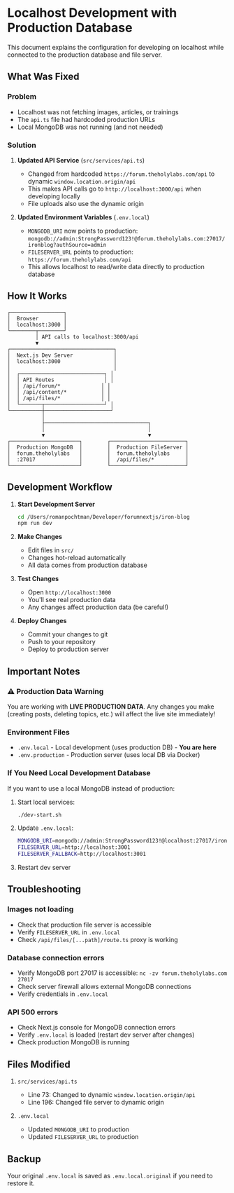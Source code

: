 # Localhost Development with Production Database

This document explains the configuration for developing on localhost while connected to the production database and file server.

## What Was Fixed

### Problem
- Localhost was not fetching images, articles, or trainings
- The `api.ts` file had hardcoded production URLs
- Local MongoDB was not running (and not needed)

### Solution
1. **Updated API Service** (`src/services/api.ts`)
   - Changed from hardcoded `https://forum.theholylabs.com/api` to dynamic `window.location.origin/api`
   - This makes API calls go to `http://localhost:3000/api` when developing locally
   - File uploads also use the dynamic origin

2. **Updated Environment Variables** (`.env.local`)
   - `MONGODB_URI` now points to production: `mongodb://admin:StrongPassword123!@forum.theholylabs.com:27017/ironblog?authSource=admin`
   - `FILESERVER_URL` points to production: `https://forum.theholylabs.com/api`
   - This allows localhost to read/write data directly to production database

## How It Works

```
┌─────────────────┐
│  Browser        │
│  localhost:3000 │
└────────┬────────┘
         │ API calls to localhost:3000/api
         ▼
┌─────────────────────────────────┐
│  Next.js Dev Server             │
│  localhost:3000                 │
│                                 │
│  ┌───────────────────────────┐ │
│  │ API Routes                │ │
│  │ /api/forum/*             │ │
│  │ /api/content/*           │ │
│  │ /api/files/*             │ │
│  └───────┬───────────────────┘ │
└──────────┼─────────────────────┘
           │
           ├─────────────────────────────────┐
           │                                 │
           ▼                                 ▼
┌──────────────────────┐        ┌────────────────────────┐
│  Production MongoDB  │        │  Production FileServer │
│  forum.theholylabs   │        │  forum.theholylabs     │
│  :27017              │        │  /api/files/*          │
└──────────────────────┘        └────────────────────────┘
```

## Development Workflow

1. **Start Development Server**
   ```bash
   cd /Users/romanpochtman/Developer/forumnextjs/iron-blog
   npm run dev
   ```

2. **Make Changes**
   - Edit files in `src/`
   - Changes hot-reload automatically
   - All data comes from production database

3. **Test Changes**
   - Open `http://localhost:3000`
   - You'll see real production data
   - Any changes affect production data (be careful!)

4. **Deploy Changes**
   - Commit your changes to git
   - Push to your repository
   - Deploy to production server

## Important Notes

### ⚠️ Production Data Warning
You are working with **LIVE PRODUCTION DATA**. Any changes you make (creating posts, deleting topics, etc.) will affect the live site immediately!

### Environment Files
- `.env.local` - Local development (uses production DB) - **You are here**
- `.env.production` - Production server (uses local DB via Docker)

### If You Need Local Development Database
If you want to use a local MongoDB instead of production:

1. Start local services:
   ```bash
   ./dev-start.sh
   ```

2. Update `.env.local`:
   ```bash
   MONGODB_URI=mongodb://admin:StrongPassword123!@localhost:27017/ironblog?authSource=admin
   FILESERVER_URL=http://localhost:3001
   FILESERVER_FALLBACK=http://localhost:3001
   ```

3. Restart dev server

## Troubleshooting

### Images not loading
- Check that production file server is accessible
- Verify `FILESERVER_URL` in `.env.local`
- Check `/api/files/[...path]/route.ts` proxy is working

### Database connection errors
- Verify MongoDB port 27017 is accessible: `nc -zv forum.theholylabs.com 27017`
- Check server firewall allows external MongoDB connections
- Verify credentials in `.env.local`

### API 500 errors
- Check Next.js console for MongoDB connection errors
- Verify `.env.local` is loaded (restart dev server after changes)
- Check production MongoDB is running

## Files Modified

1. `src/services/api.ts`
   - Line 73: Changed to dynamic `window.location.origin/api`
   - Line 196: Changed file server to dynamic origin

2. `.env.local`
   - Updated `MONGODB_URI` to production
   - Updated `FILESERVER_URL` to production

## Backup

Your original `.env.local` is saved as `.env.local.original` if you need to restore it.

